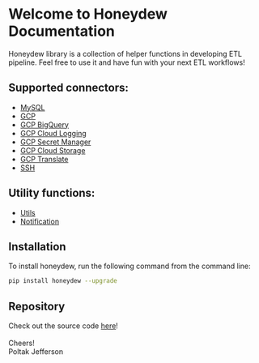 # Welcome to Honeydew Documentation
Honeydew library is a collection of helper functions in developing ETL pipeline.
Feel free to use it and have fun with your next ETL workflows!

## Supported connectors:
* [MySQL](mysql.md)
* [GCP](gcp.md)
* [GCP BigQuery](gcp-bigquery.md)
* [GCP Cloud Logging](gcp-logging.md)
* [GCP Secret Manager](gcp-secretmanager.md)
* [GCP Cloud Storage](gcp-storage.md)
* [GCP Translate](gcp-translate.md)
* [SSH](ssh.md)

## Utility functions:
* [Utils](utils.md)
* [Notification](notification.md)

## Installation
To install honeydew, run the following command from the command line:
```bash
pip install honeydew --upgrade
```

## Repository
Check out the source code [here](https://github.com/jeffis-ca/honeydew)! </br></br>
Cheers! </br>
Poltak Jefferson